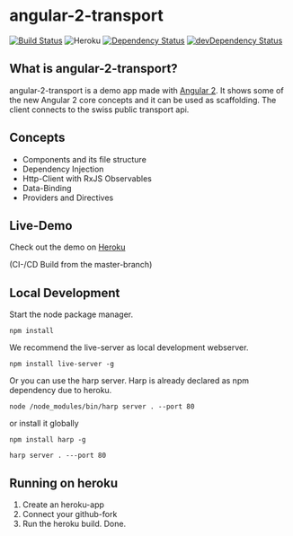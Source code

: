 # angular-2-transport
[![Build Status](https://travis-ci.org/paroos/angular-2-transport.svg?branch=master)](https://travis-ci.org/paroos/angular-2-transport)
![Heroku](https://heroku-badge.herokuapp.com/?app=angular-2-transport)
[![Dependency Status](https://david-dm.org/paroos/angular-2-transport.svg)](https://david-dm.org/paroos/angular-2-transport)
[![devDependency Status](https://david-dm.org/paroos/angular-2-transport.svg)](https://david-dm.org/mgechev/angular-2-transport#info=devDependencies)


## What is angular-2-transport?
angular-2-transport is a demo app made with [Angular 2](http://wwww.angular.io). It shows some of the new Angular 2 core concepts and it can be used as scaffolding.
The client connects to the swiss public transport api.

## Concepts
* Components and its file structure
* Dependency Injection
* Http-Client with RxJS Observables
* Data-Binding
* Providers and Directives


## Live-Demo
Check out the demo on [Heroku](https://angular-2-transport.herokuapp.com)

(CI-/CD Build from the master-branch)

## Local Development
Start the node package manager.
```
npm install
```

We recommend the live-server as local development webserver.
```
npm install live-server -g
```
    
Or you can use the harp server. Harp is already declared as npm dependency due to heroku.
```
node /node_modules/bin/harp server . --port 80
```
or install it globally
```
npm install harp -g

harp server . ---port 80
```

## Running on heroku
1. Create an heroku-app
2. Connect your github-fork
3. Run the heroku build. Done.